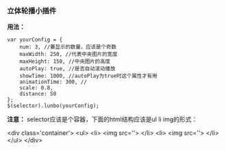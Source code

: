 ### 立体轮播小插件

**用法：**

```
var yourConfig = {
    num: 3, //要显示的数量，应该是个奇数
    maxWidth: 250, //代表中央图片的宽度
    maxHeight: 150, //中央图片的高度
    autoPlay: true, //是否自动滚动播放
    showTime: 1000, //autoPlay为true时这个属性才有用
    animationTime: 300, //
    scale: 0.8,
    distance: 50
};
$(selector).lunbo(yourConfig);
```
**注意：**
selector应该是个容器，下面的html结构应该是ul li img的形式：
>
&lt;div class='container'&gt;
	&lt;ul&gt;
		&lt;li&gt; &lt;img src=''&gt; &lt;/li&gt;
		&lt;li&gt; &lt;img src=''&gt; &lt;/li&gt;
	&lt;/ul&gt;
&lt;/div&gt;


